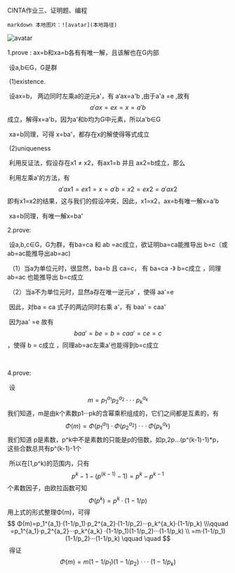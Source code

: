 CINTA作业三、证明题、编程

```
markdown 本地图片：![avatar](本地路径)
```

![avatar](C:\Users\Helen\Desktop\面向信息时代的计算机数学\作业3\ww.png)



1.prove :  ax=b和xa=b各有有唯一解，且该解也在G内部

​	设a,b∈G，G是群

​	(1)existence.

​		设ax=b，  两边同时左乘a的逆元a'，有 a‘ax=a'b    ,由于a'a =e ,故有
$$
a'ax=ex=x =a'b
$$
​		成立，解得x=a'b，因为a'和b均为G中元素，所以a'b∈G

​		xa=b同理，可得 x=ba'，都存在x的解使得等式成立

​	(2)uniqueness

​		利用反证法，假设存在x1 ≠ x2，有ax1=b 并且 ax2=b成立，那么

​		利用左乘a'的方法，有
$$
a'ax1=ex1=x=a'b=x2=ex2=a'ax2
$$
​		即有x1=x2的结果，这与我们的假设冲突，因此，x1=x2，ax=b有唯一解x=a'b

​		xa=b同理，有唯一解x=ba'



2.prove:

​	设a,b,c∈G，G为群，有ba=ca 和 ab =ac成立，欲证明ba=ca能推导出 b=c（或ab=ac能推导出ab=ac)

​	（1）当a为单位元时，很显然，ba=b 且 ca=c， 有 ba=ca -》 b=c成立 ，同理 ab=ac 也能推导出 b=c成立

​    （2）当a不为单位元时，显然a存在唯一逆元a' ，使得 aa'=e

​		因此，对ba = ca  式子的两边同时右乘 a'，有   baa' = caa'

​		因为aa' =e  故有  
$$
baa' = be =b = caa'=ce=c
$$
​	  ，使得 b = c成立  ，同理ab=ac左乘a'也能得到b=c成立

​	

4.prove:

​	设
$$
m = p_1 ^ {a_1}p_2 ^ {a_2}···p_k ^ {a_k}
$$
​	我们知道，m是由k个素数p1···pk的含幂乘积组成的，它们之间都是互素的，有
$$
Φ(m)=Φ(p_1^{a_1})·Φ(p_2^{a_2})···Φ(p_k^{a_k})
$$
​	我们知道 p是素数，p^k中不是素数的只能是p的倍数，如p,2p...(p^(k-1)-1)*p，这些合数总共有p^(k-1)-1个

​	所以在[1,p^k)的范围内，只有
$$
p^k-1 - (p^(k-1)-1)=p^k-p^{k-1}
$$
​	个素数因子，由欧拉函数可知
$$
Φ(p^k)=p^k·(1-1/p)
$$
​	用上式的形式整理Φ(m)，可得
$$
Φ(m)=p_1^{a_1}·(1-1/p_1)·p_2^{a_2}·(1-1/p_2)···p_k^{a_k}·(1-1/p_k)
\\\qquad  =p_1^{a_1}·p_2^{a_2}···p_k^{a_k} ·(1-1/p_1)(1-1/p_2)···(1-1/p_k) 
\\ =m·(1-1/p_1)(1-1/p_2)···(1-1/p_k) \qquad \quad
$$
​	得证
$$
Φ(m) =m(1-1/p_1)(1-1/p_2)···(1-1/p_k)
$$

